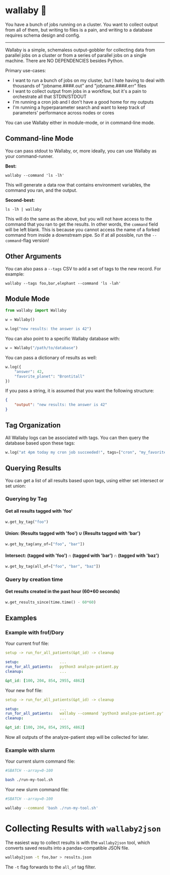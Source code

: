 # wallaby 🦘

You have a bunch of jobs running on a cluster. You want to collect output from all of them, but writing to files is a pain, and writing to a database requires schema design and config.

---

Wallaby is a simple, schemaless output-gobbler for collecting data from parallel jobs on a cluster or from a series of parallel jobs on a single machine. There are NO DEPENDENCIES besides Python.

Primary use-cases:

-   I want to run a bunch of jobs on my cluster, but I hate having to deal with thousands of "jobname.####.out" and "jobname.####.err" files
-   I want to collect output from jobs in a workflow, but it's a pain to orchestrate all that STDIN/STDOUT
-   I'm running a cron job and I don't have a good home for my outputs
-   I'm running a hyperparameter search and want to keep track of parameters' performance across nodes or cores

You can use Wallaby either in module-mode, or in command-line mode.

## Command-line Mode

You can pass stdout to Wallaby, or, more ideally, you can use Wallaby as your command-runner.

**Best:**

```shell
wallaby --command 'ls -lh'
```

This will generate a data row that contains environment variables, the command you ran, and the output.

**Second-best:**

```shell
ls -lh | wallaby
```

This will do the same as the above, but you will not have access to the command that you ran to get the results. In other words, the `command` field will be left blank. This is because you cannot access the name of a forked command from inside a downstream pipe. So if at all possible, run the `--command`-flag version!

## Other Arguments

You can also pass a `--tags` CSV to add a set of tags to the new record. For example:

```shell
wallaby --tags foo,bar,elephant --command 'ls -lah'
```

## Module Mode

```python
from wallaby import Wallaby

w = Wallaby()

w.log("new results: the answer is 42")
```

You can also point to a specific Wallaby database with:

```python
w = Wallaby("/path/to/database")
```

You can pass a dictionary of results as well:

```python
w.log({
    "answer": 42,
    "favorite_planet": "Brontitall"
})
```

If you pass a string, it is assumed that you want the following structure:

```json
{
    "output": "new results: the answer is 42"
}
```

## Tag Organization

All Wallaby logs can be associated with tags. You can then query the database based upon these tags:

```python
w.log("at 4pm today my cron job succeeded!", tags=["cron", "my_favorite_cron"])
```

## Querying Results

You can get a list of all results based upon tags, using either set intersect or set union:

### Querying by Tag

#### Get all results tagged with 'foo'

```python
w.get_by_tag("foo")
```

#### Union: (Results tagged with 'foo') ∪ (Results tagged with 'bar')

```python
w.get_by_tag(any_of=["foo", "bar"])
```

#### Intersect: (tagged with 'foo') ∩ (tagged with 'bar') ∩ (tagged with 'baz')

```python
w.get_by_tag(all_of=["foo", "bar", "baz"])
```

### Query by creation time

#### Get results created in the past hour (60\*60 seconds)

```python
w.get_results_since(time.time() - 60*60)
```

## Examples

### Example with frof/Dory

Your current frof file:

```yml
setup -> run_for_all_patients(&pt_id) -> cleanup

setup:                  ...
run_for_all_patients:   python3 analyze-patient.py
cleanup:                ...

&pt_id: [100, 204, 854, 2955, 4862]
```

Your new frof file:

```yml
setup -> run_for_all_patients(&pt_id) -> cleanup

setup:                  ...
run_for_all_patients:   wallaby --command 'python3 analyze-patient.py'
cleanup:                ...

&pt_id: [100, 204, 854, 2955, 4862]
```

Now all outputs of the analyze-patient step will be collected for later.

### Example with slurm

Your current slurm command file:

```bash
#SBATCH --array=0-100

bash ./run-my-tool.sh
```

Your new slurm command file:

```bash
#SBATCH --array=0-100

wallaby --command 'bash ./run-my-tool.sh'
```


# Collecting Results with `wallaby2json`

The easiest way to collect results is with the `wallaby2json` tool, which converts saved results into a pandas-compatible JSON file.


```bash
wallaby2json -t foo,bar > results.json
```

The `-t` flag forwards to the `all_of` tag filter.

